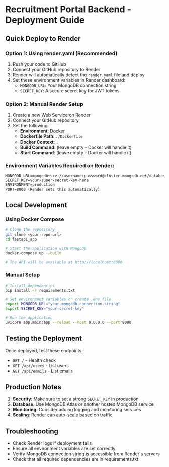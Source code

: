 # Recruitment Portal Backend - Deployment Guide

## Quick Deploy to Render

### Option 1: Using render.yaml (Recommended)
1. Push your code to GitHub
2. Connect your GitHub repository to Render
3. Render will automatically detect the `render.yaml` file and deploy
4. Set these environment variables in Render dashboard:
   - `MONGODB_URL`: Your MongoDB connection string
   - `SECRET_KEY`: A secure secret key for JWT tokens

### Option 2: Manual Render Setup
1. Create a new Web Service on Render
2. Connect your GitHub repository
3. Set the following:
   - **Environment**: Docker
   - **Dockerfile Path**: `./Dockerfile`
   - **Docker Context**: `.`
   - **Build Command**: (leave empty - Docker will handle it)
   - **Start Command**: (leave empty - Docker will handle it)

### Environment Variables Required on Render:
```
MONGODB_URL=mongodb+srv://username:password@cluster.mongodb.net/database
SECRET_KEY=your-super-secret-key-here
ENVIRONMENT=production
PORT=8000 (Render sets this automatically)
```

## Local Development

### Using Docker Compose
```bash
# Clone the repository
git clone <your-repo-url>
cd fastapi_app

# Start the application with MongoDB
docker-compose up --build

# The API will be available at http://localhost:8000
```

### Manual Setup
```bash
# Install dependencies
pip install -r requirements.txt

# Set environment variables or create .env file
export MONGODB_URL="your-mongodb-connection-string"
export SECRET_KEY="your-secret-key"

# Run the application
uvicorn app.main:app --reload --host 0.0.0.0 --port 8000
```

## Testing the Deployment

Once deployed, test these endpoints:
- `GET /` - Health check
- `GET /api/users` - List users
- `GET /api/emails` - List emails

## Production Notes

1. **Security**: Make sure to set a strong `SECRET_KEY` in production
2. **Database**: Use MongoDB Atlas or another hosted MongoDB service
3. **Monitoring**: Consider adding logging and monitoring services
4. **Scaling**: Render can auto-scale based on traffic

## Troubleshooting

- Check Render logs if deployment fails
- Ensure all environment variables are set correctly
- Verify MongoDB connection string is accessible from Render's servers
- Check that all required dependencies are in requirements.txt
